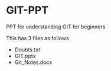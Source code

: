 # GIT-PPT
PPT for understanding GIT for beginners

This has 3 files as follows
- Doubts.txt
- GIT.pptx
- Git_Notes.docx
